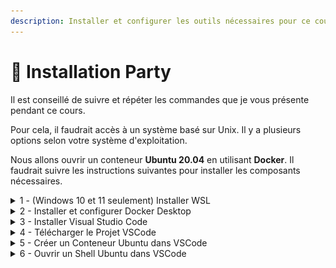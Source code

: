 ```yaml
---
description: Installer et configurer les outils nécessaires pour ce cours
---
```


# 🎉 Installation Party

Il est conseillé de suivre et répéter les commandes que je vous présente pendant ce cours.

Pour cela, il faudrait accès à un système basé sur Unix. Il y a plusieurs options selon votre système d'exploitation.

Nous allons ouvrir un conteneur **Ubuntu 20.04** en utilisant **Docker**. Il faudrait suivre les instructions suivantes pour installer les composants nécessaires.

<details>

<summary>1 - (Windows 10 et 11 seulement) Installer WSL</summary>

Le WSL (_**W**indows **S**ubsystem for **L**inux_) est une extension à Windows qui permet de tourner le système d'exploitation Linux sur Windows.

Il est essentiel pour faire tourner Docker Desktop (à installer plus tard) sur Windows.

1. Vérifiez que vous avez au moins Windows 10, version 2004 (build 19041). Vous trouverez cette information dans `Paramètres / Système / Information système`. Si vous avez une version antérieure, il faut mettre à jour votre système d'exploitation dans `Mise à Jour et Sécurité`
2.  Activez WSL dans les réglages de votre système

    1. Dans la barre de recherche, tapez "Activer ou décativer des fonctionnalités Windows"... cliquez sur l'option du panneau de configuration
    2. Cherchez et activez "Sous-système Windows pour Linux"
    3. Cherchez et activez "Plateforme de machine virtuelle"

    <figure><img src="../../.gitbook/assets/activate-wsl.gif" alt=""><figcaption></figcaption></figure>
3. (Facultatif) Sur certaines machines, il faut installer la mise à jour du noyau WSL. [Téléchargez et installer la mise à jour ici](https://wslstorestorage.blob.core.windows.net/wslblob/wsl\_update\_x64.msi)
4. Ouvrez le Microsoft Store, et cherchez `Ubuntu`. Cliquez sur `Installer`. Une fois terminé, cliquez sur `Ouvrir`. On vous demandera un nom d'utilisateur et mot de passe pour votre installation Linux. Précisez et notez bien vos choix.

<img src="../../.gitbook/assets/ubuntu-wsl.gif" alt="" data-size="original">

Si vous rencontrez des erreurs lors de l'installation de WSL, suivez bien les instructions et/ou les liens qui vous sont indiqués pour résoudre le problème !

Il est possible qu'il faut activer la _virtualisation_ dans vos réglages BIOS. Pour cela, vous redémarrez votre ordinateur, et au moment du lancement de l'ordinateur (avant de voir le chargement de Windows), appuyez sur F2, F8 ou F10 (selon votre marque de machine) pour rentrer dans les réglages BIOS. Chercher l'option type "Activez la virtualization".

</details>

<details>

<summary>2 - Installer et configurer Docker Desktop</summary>

Docker Desktop est l'application qui tourne le service Docker sur nos PCs et Mac. C'est une application nativement conçu pour Linux, mais grâce à leur versions "**Desktop**" on pourrait l'installer en local.

Attention \![ Si vous êtes sur Windows, il faut d'abord suivre les instructions pour l'installation de WSL.](installation-party.md#windows-10-et-11-seulement-installer-wsl)

Vous pouvez le télécharger ici :

[Installer Docker Desktop](https://www.docker.com/products/docker-desktop/)

Lancez l'installeur, et suivez les instructions.

A noter ! Si vous ête sur MacOS, il faut bien télécharger la bonne version de Docker Desktop pour votre architecture. Si vous avez un M1 ou M2, il faut choisir la version pour "Apple", sinon, la version "Intel".

Un fois que Docker Desktop est ouverte, on va lui dir d'utiliser un dépôt d'images local (qui contourne les quotas mis sur l'école). Ouvrez Docker Desktop, et cliquez sur le petit engrenage pour voir les réglages. Vous allez dans _Docker Engine_, puis vous ajoutez la configuration suivante :

```json
  "insecure-registries": [
    "http://unixshell.hetic.glassworks.tech:5000"
  ],
  "registry-mirrors": [
    "http://unixshell.hetic.glassworks.tech:5000"
  ]
```

Ce morceau de json devrait être intégré dans le json comme indiqué dans l'image dessous. Attention à ajouter une virgule avant l'élément précédent !

<img src="../../.gitbook/assets/docker-cache-local.png" alt="" data-size="original">

Par exemple, votre fichier ressemblera au suivant :

```json
{
  "builder": {
    "gc": {
      "defaultKeepStorage": "20GB",
      "enabled": true
    }
  },
  "debug": false,
  "experimental": false,
  "insecure-registries": [
    "http://unixshell.hetic.glassworks.tech:5000"
  ],
  "registry-mirrors": [
    "http://unixshell.hetic.glassworks.tech:5000"
  ]
}
```



</details>

<details>

<summary>3 - Installer Visual Studio Code</summary>

Visual Studio Code est un éditeur de code léger et puissant. Notamment, cet éditeur nous permet d'ouvrir un conteneur Linux, et taper les commandes dans un shell.

[Télécharger VSCode](https://code.visualstudio.com/download)

</details>

<details>

<summary>4 - Télécharger le Projet VSCode</summary>

Une configuration VS code a été crée et est disponible dans un dépôt GIT publique.

[Télécharger la configuration VSCode](https://dev.glassworks.tech:18081/courses/unix-shell/unix-shell-supports/-/archive/main/unix-shell-supports-main.zip)

Décompressez l'archive à un endroit connu sur votre ordinateur.

</details>

<details>

<summary>5 - Créer un Conteneur Ubuntu dans VSCode</summary>

Si pas déjà le cas, ouvrez l'application `Docker Desktop`. On sait qu'il Docker Desktop s'est bien lancé quand son icône arrête de clignoter parmi les tâches de fond de votre ordinateur : ![](../../.gitbook/assets/docker-icon.png)

Lancez VSCode.

Dans la fenêtre initiale, vous glissez le dossier contenant la configuration VS dans la fenêtre. Ou sinon, vous parcourez le dossier.

A noter: il faut choisir le dossier qui contient le sous-dossier `.devcontainer` :

```
unix-shell-supports <--- Le dossier à glisser (ou sélectionner) dans VSCode
  |- README.md
  |- .devcontainer
  |- ...
```

<img src="../../.gitbook/assets/vscode-project.gif" alt="" data-size="original">

Si VSCode pose la question de se fier aux source, cliquez sur `Oui`.

Si vous verrez une petite fenêtre en bas à droite demandant d'installer l'extension `Dev Containers`, cliquez sur `Oui`.

Vous verrez en bas à droite une petite fenêtre demandant d'ouvrir dans un **Container.** Cliquer sur **"Reopen in Container"**. Si vous ne voyez pas cette petite fenêtre, appuyer sur `F1`, puis taper "Reopen..." :

<img src="../../.gitbook/assets/vscode-reopen-container.png" alt="" data-size="original">

Cliquez sur "Dev Containers: Rebuild and Reopen in Container".

La fenêtre VSCode se relance, et en bas à droite on vois "Starting Dev Container (show log)".

Attendez la configuration automatique de votre container Linux Ubuntu !

_\*\*\*\*_:warning: _\*\*\*\*_ :warning: _**Attention, une connexion Internet est obligatoire pour ce dernier étape. S'il y a une erreur pendant la configuration, fermez VSCode et recommencez.**_ :warning:_\*\*\*\*_:warning:_\*\*\*\*_

</details>

<details>

<summary>6 - Ouvrir un Shell Ubuntu dans VSCode</summary>

Une fois l'étape précédents terminé, on clique sur le menu `Terminal / Nouveau Terminal` dans VSCode :

<img src="../../.gitbook/assets/vscode-new-terminal.png" alt="" data-size="original">

En bas de la fenêtre VSCode, un nouveau terminal s'ouvre avec le shell Bash :

<img src="../../.gitbook/assets/vscode-terminal.png" alt="" data-size="original">

:tada: Felicitations ! Vous avez maintenant accès à un Shell Unix !

</details>
